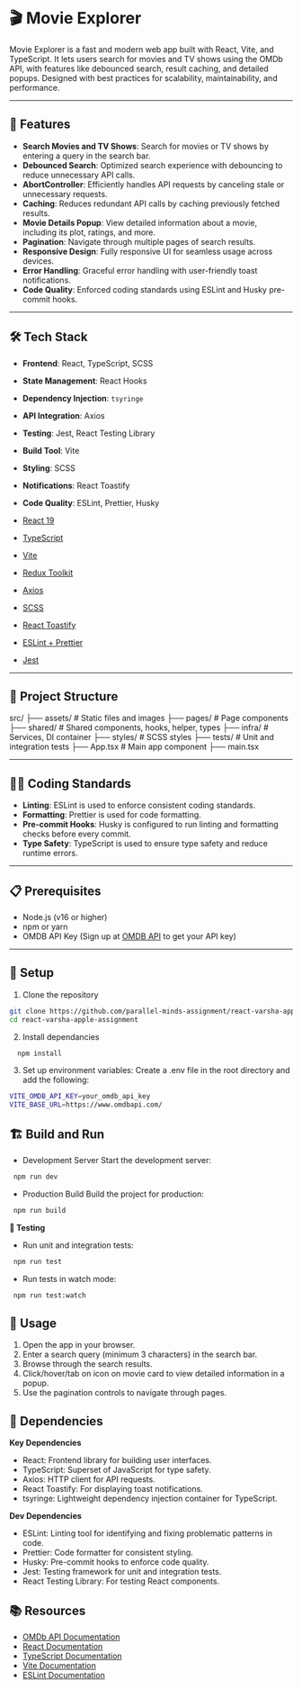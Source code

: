 # 🎬 Movie Explorer
Movie Explorer is a fast and modern web app built with React, Vite, and TypeScript. It lets users search for movies and TV shows using the OMDb API, with features like debounced search, result caching, and detailed popups. Designed with best practices for scalability, maintainability, and performance.

---

## 🚀 Features

- **Search Movies and TV Shows**: Search for movies or TV shows by entering a query in the  search bar.
- **Debounced Search**: Optimized search experience with debouncing to reduce unnecessary API calls.
- **AbortController**: Efficiently handles API requests by canceling stale or unnecessary requests.
- **Caching**: Reduces redundant API calls by caching previously fetched results.
- **Movie Details Popup**: View detailed information about a movie, including its plot, ratings, and more.
- **Pagination**: Navigate through multiple pages of search results.
- **Responsive Design**: Fully responsive UI for seamless usage across devices.
- **Error Handling**: Graceful error handling with user-friendly toast notifications.
- **Code Quality**: Enforced coding standards using ESLint and Husky pre-commit hooks.

---

## 🛠️ Tech Stack

- **Frontend**: React, TypeScript, SCSS
- **State Management**: React Hooks
- **Dependency Injection**: `tsyringe`
- **API Integration**: Axios
- **Testing**: Jest, React Testing Library
- **Build Tool**: Vite
- **Styling**: SCSS
- **Notifications**: React Toastify
- **Code Quality**: ESLint, Prettier, Husky

- [React 19](https://react.dev/)
- [TypeScript](https://www.typescriptlang.org/)
- [Vite](https://vitejs.dev/)
- [Redux Toolkit](https://redux-toolkit.js.org/)
- [Axios](https://axios-http.com/)
- [SCSS](https://sass-lang.com/)
- [React Toastify](https://fkhadra.github.io/react-toastify/)
- [ESLint + Prettier](https://eslint.org/)
- [Jest](https://jestjs.io/)

---

## 📂 Project Structure
src/ 
 ├── assets/ # Static files and images 
 ├── pages/  # Page components 
 ├── shared/ # Shared components, hooks, helper, types
 ├── infra/  # Services, DI container 
 ├── styles/ # SCSS styles 
 ├── tests/  # Unit and integration tests
 ├── App.tsx # Main app component 
 ├── main.tsx 

---

## 🧑‍💻 Coding Standards

- **Linting**: ESLint is used to enforce consistent coding standards.
- **Formatting**: Prettier is used for code formatting.
- **Pre-commit Hooks**: Husky is configured to run linting and formatting checks before every commit.
- **Type Safety**: TypeScript is used to ensure type safety and reduce runtime errors.

---

## 📋 Prerequisites

- Node.js (v16 or higher)
- npm or yarn
- OMDB API Key (Sign up at [OMDB API](https://www.omdbapi.com/) to get your API key)

---

## 🚀 Setup
 
 1. Clone the repository
```bash
git clone https://github.com/parallel-minds-assignment/react-varsha-apple-assignment.git
cd react-varsha-apple-assignment 
```
 2. Install dependancies
```bash
  npm install
```
3. Set up environment variables: Create a .env file in the root directory and add the following:
```bash
VITE_OMDB_API_KEY=your_omdb_api_key
VITE_BASE_URL=https://www.omdbapi.com/
```

## 🏗️ Build and Run

- Development Server
Start the development server:

```bash
 npm run dev 
```
- Production Build
Build the project for production:
```bash
 npm run build 
```
**🧪 Testing**

- Run unit and integration tests:
```bash
 npm run test 
```
- Run tests in watch mode:
```bash
 npm run test:watch 
```
## 📖 Usage
1. Open the app in your browser.
2. Enter a search query (minimum 3 characters) in the search bar.
3. Browse through the search results.
4. Click/hover/tab on icon on movie card to view detailed information in a popup.
5. Use the pagination controls to navigate through pages.

## 📂 Dependencies

**Key Dependencies**
- React: Frontend library for building user interfaces.
- TypeScript: Superset of JavaScript for type safety.
- Axios: HTTP client for API requests.
- React Toastify: For displaying toast notifications.
- tsyringe: Lightweight dependency injection container for TypeScript.

**Dev Dependencies**
- ESLint: Linting tool for identifying and fixing problematic patterns in code.
- Prettier: Code formatter for consistent styling.
- Husky: Pre-commit hooks to enforce code quality.
- Jest: Testing framework for unit and integration tests.
- React Testing Library: For testing React components.


## 📚 Resources
- [OMDb API Documentation](https://www.omdbapi.com/)
- [React Documentation](https://reactjs.org/docs/getting-started.html)
- [TypeScript Documentation](https://www.typescriptlang.org/docs/)
- [Vite Documentation](https://vitejs.dev/guide/)
- [ESLint Documentation](https://eslint.org/docs/latest/)
